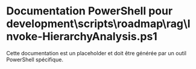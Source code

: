 # Documentation PowerShell pour development\scripts\roadmap\rag\Invoke-HierarchyAnalysis.ps1

Cette documentation est un placeholder et doit être générée par un outil PowerShell spécifique.
